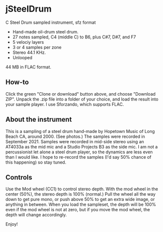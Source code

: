 # jSteelDrum
 C Steel Drum sampled instrument, sfz format

- Hand-made oil-drum steel drum.
- 27 notes sampled, C4 (middle C) to B6, plus C#7, D#7, and F7
- 5 velociy layers
- 3 or 4 samples per zone
- Stereo 44.1 KHz.
- Unlooped

44 MB in FLAC format.

## How-to

Click the green "Clone or download" button above, and choose "Download ZIP". Unpack the .zip
file into a folder of your choice, and load the result into your sample player.  I use Sforzando,
which supports FLAC.

## About the instrument

This is a sampling of a steel drum hand-made by Hopetown Music of Long Beach CA, around 2000.
(See photos.)
The samples were recorded in September 2021.
Samples were recorded in mid-side stereo using an AT4033a as the mid mic and a Studio Projects
B3 as the side mic.  I am not a percussionist let alone a steel drum player, so
the dynamics are less even than I would like.  I hope to re-record the samples (I'd say
50% chance of this happening) so stay tuned.

## Controls

Use the Mod wheel (CC1) to control stereo depth.  With the mod wheel in the center (50%),
the stereo depth is 100% (normal.)  Pull the wheel all the way down to get pure mono, or push above
50% to get an extra wide image, or anything in between.  When you load the sampleset,
the depth will be 100% even if the mod wheel is not at zero, but if you move the mod
wheel, the depth will change accordingly.

Enjoy!
